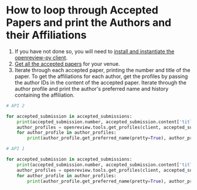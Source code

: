 # How to loop through Accepted Papers and print the Authors and their Affiliations

1. If you have not done so, you will need to [install and instantiate the openreview-py client](../../getting-started/using-the-api/installing-and-instantiating-the-python-client.md).&#x20;
2. [Get all the accepted papers](../../getting-started/using-the-api/notes/getting-all-submissions.md) for your venue.&#x20;
3. Iterate through each accepted paper, printing the number and title of the paper. To get the affiliations for each author, get the profiles by passing the author IDs in the content of the accepted paper. Iterate through the author profile and print the author's preferred name and history containing the affiliation.

```python
# API 2

for accepted_submission in accepted_submissions:
    print(accepted_submission.number, accepted_submission.content['title']['value'])
    author_profiles = openreview.tools.get_profiles(client, accepted_submission.content['authorids']['value'])
    for author_profile in author_profiles:
        print(author_profile.get_preferred_name(pretty=True), author_profile.content.get('history', [{}])[0])
```

```python
# API 1

for accepted_submission in accepted_submissions:
    print(accepted_submission.number, accepted_submission.content['title'])
    author_profiles = openreview.tools.get_profiles(client, accepted_submission.content['authorids'])
    for author_profile in author_profiles:
        print(author_profile.get_preferred_name(pretty=True), author_profile.content.get('history', [{}])[0])
```
